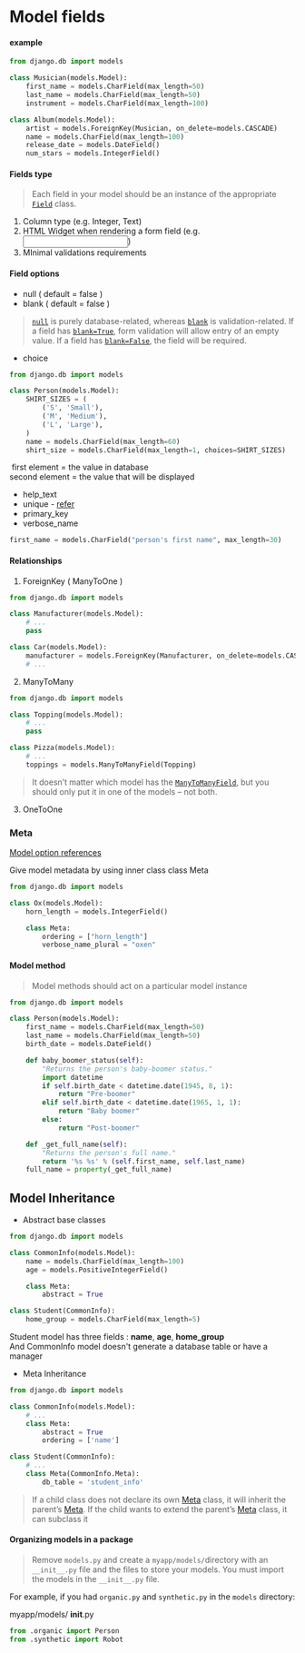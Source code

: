 # Model fields

#### example

~~~python
from django.db import models

class Musician(models.Model):
    first_name = models.CharField(max_length=50)
    last_name = models.CharField(max_length=50)
    instrument = models.CharField(max_length=100)

class Album(models.Model):
    artist = models.ForeignKey(Musician, on_delete=models.CASCADE)
    name = models.CharField(max_length=100)
    release_date = models.DateField()
    num_stars = models.IntegerField()
~~~



#### Fields type

> Each field in your model should be an instance of the appropriate [`Field`](https://docs.djangoproject.com/en/1.10/ref/models/fields/#django.db.models.Field) class.

1. Column type (e.g. Integer, Text)
2. HTML Widget when rendering a form field (e.g. <input type="text">)
3. MInimal validations requirements





#### Field options

* null ( default = false )
* blank ( default = false )

>  [`null`](https://docs.djangoproject.com/en/1.10/ref/models/fields/#django.db.models.Field.null) is purely database-related, whereas [`blank`](https://docs.djangoproject.com/en/1.10/ref/models/fields/#django.db.models.Field.blank) is validation-related. If a field has [`blank=True`](https://docs.djangoproject.com/en/1.10/ref/models/fields/#django.db.models.Field.blank), form validation will allow entry of an empty value. If a field has [`blank=False`](https://docs.djangoproject.com/en/1.10/ref/models/fields/#django.db.models.Field.blank), the field will be required.

* choice

~~~python
from django.db import models

class Person(models.Model):
    SHIRT_SIZES = (
        ('S', 'Small'),
        ('M', 'Medium'),
        ('L', 'Large'),
    )
    name = models.CharField(max_length=60)
    shirt_size = models.CharField(max_length=1, choices=SHIRT_SIZES)
~~~

​	first element = the value in database  
​	second element = the value that will be displayed

* help_text
* unique - [refer](https://docs.djangoproject.com/en/1.10/ref/models/fields/#common-model-field-options)
* primary_key
* verbose_name

~~~python
first_name = models.CharField("person's first name", max_length=30)
~~~





#### Relationships

1.  ForeignKey ( ManyToOne )

~~~python
from django.db import models

class Manufacturer(models.Model):
    # ...
    pass

class Car(models.Model):
    manufacturer = models.ForeignKey(Manufacturer, on_delete=models.CASCADE)
    # ...
~~~

2. ManyToMany

~~~python
from django.db import models

class Topping(models.Model):
    # ...
    pass

class Pizza(models.Model):
    # ...
    toppings = models.ManyToManyField(Topping)
~~~

> It doesn’t matter which model has the [`ManyToManyField`](https://docs.djangoproject.com/en/1.10/ref/models/fields/#django.db.models.ManyToManyField), but you should only put it in one of the models – not both.

3. OneToOne







### Meta

[Model option references](https://docs.djangoproject.com/en/1.10/ref/models/options/)

Give model metadata by using inner class class Meta

~~~python
from django.db import models

class Ox(models.Model):
    horn_length = models.IntegerField()

    class Meta:
        ordering = ["horn_length"]
        verbose_name_plural = "oxen"
~~~





#### Model method

> Model methods should act on a particular model instance

~~~python
from django.db import models

class Person(models.Model):
    first_name = models.CharField(max_length=50)
    last_name = models.CharField(max_length=50)
    birth_date = models.DateField()

    def baby_boomer_status(self):
        "Returns the person's baby-boomer status."
        import datetime
        if self.birth_date < datetime.date(1945, 8, 1):
            return "Pre-boomer"
        elif self.birth_date < datetime.date(1965, 1, 1):
            return "Baby boomer"
        else:
            return "Post-boomer"

    def _get_full_name(self):
        "Returns the person's full name."
        return '%s %s' % (self.first_name, self.last_name)
    full_name = property(_get_full_name)
~~~





## Model Inheritance

* Abstract base classes

~~~python
from django.db import models

class CommonInfo(models.Model):
    name = models.CharField(max_length=100)
    age = models.PositiveIntegerField()

    class Meta:
        abstract = True

class Student(CommonInfo):
    home_group = models.CharField(max_length=5)
~~~

Student model has three fields : **name**, **age**, **home_group**  
And CommonInfo model doesn't generate a database table or have a manager



* Meta Inheritance

~~~python
from django.db import models

class CommonInfo(models.Model):
    # ...
    class Meta:
        abstract = True
        ordering = ['name']

class Student(CommonInfo):
    # ...
    class Meta(CommonInfo.Meta):
        db_table = 'student_info'
~~~

> If a child class does not declare its own [Meta](https://docs.djangoproject.com/en/1.10/topics/db/models/#meta-options) class, it will inherit the parent’s [Meta](https://docs.djangoproject.com/en/1.10/topics/db/models/#meta-options). If the child wants to extend the parent’s [Meta](https://docs.djangoproject.com/en/1.10/topics/db/models/#meta-options) class, it can subclass it

 



#### Organizing models in a package

> Remove `models.py` and create a `myapp/models/`directory with an `__init__.py` file and the files to store your models. You must import the models in the `__init__.py` file.



For example, if you had `organic.py` and `synthetic.py` in the `models` directory:

myapp/models/ ____init____.py

~~~python
from .organic import Person
from .synthetic import Robot
~~~

